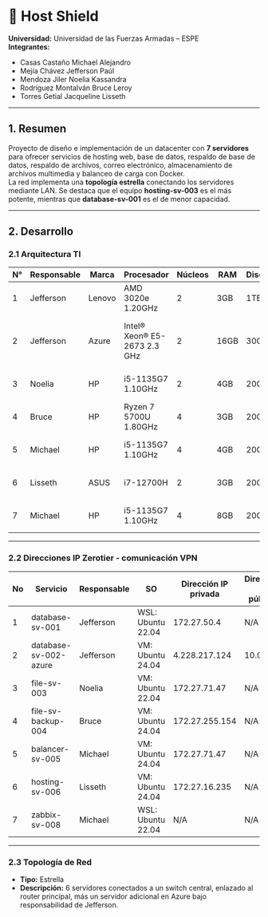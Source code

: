 # 📄 Host Shield

**Universidad:** Universidad de las Fuerzas Armadas – ESPE  
**Integrantes:**

- Casas Castaño Michael Alejandro
- Mejía Chávez Jefferson Paúl
- Mendoza Jiler Noelia Kassandra
- Rodríguez Montalván Bruce Leroy
- Torres Getial Jacqueline Lisseth

---

## 1. Resumen

Proyecto de diseño e implementación de un datacenter con **7 servidores** para ofrecer servicios de hosting web, base de datos, respaldo de base de datos, respaldo de archivos, correo electrónico, almacenamiento de archivos multimedia y balanceo de carga con Docker.  
La red implementa una **topología estrella** conectando los servidores mediante LAN. Se destaca que el equipo **hosting-sv-003** es el más potente, mientras que **database-sv-001** es el de menor capacidad.

---

## 2. Desarrollo

### 2.1 Arquitectura TI

| N°  | Responsable | Marca  | Procesador                  | Núcleos | RAM   | Disco  | SO                             | Servicio                                 |
| --- | ----------- | ------ | --------------------------- | ------- | ----- | ------ | ------------------------------ | ---------------------------------------- |
| 1   | Jefferson   | Lenovo | AMD 3020e 1.20GHz           | 2       | 3GB   | 1TB    | Ubuntu 22.04 (WSL)              | Base de datos                            |
| 2   | Jefferson   | Azure  | Intel® Xeon® E5-2673 2.3 GHz| 2       | 16GB  | 30GB   | Ubuntu 24.04 (VM)               | Respaldo de base de datos / Servidor Azure |
| 3   | Noelia      | HP     | i5-1135G7 1.10GHz                     | 2       | 4GB   | 20GB   | Ubuntu 22.04 (VM)               | Archivos                       |
| 4   | Bruce       | HP     | Ryzen 7 5700U 1.80GHz       | 4       | 3GB   | 20GB   | Ubuntu 22.04 (VM)               | Respaldo archivos          |
| 5   | Michael     | HP     | i5-1135G7 1.10GHz           | 4       | 4GB   | 20GB   | Ubuntu 22.04 (VM)               | Balanceador de carga            |
| 6   | Lisseth     | ASUS   | i7-12700H                   | 2       | 3GB   | 20GB   | Ubuntu 22.04 (VM)               | Hosting web                              |
| 7   | Michael     | HP     | i5-1135G7 1.10GHz           | 4       | 8GB   | 20GB   | Ubuntu 22.04 (VM)               | Monitoreo Zabbix                                 |



---

### 2.2 Direcciones IP Zerotier - comunicación VPN

| No  | Servicio              | Responsable | SO   | Dirección IP privada    | Dirección IP pública |
| --- | --------------------- | ----------- | ---- | ---------------------- | ------------------ |
| 1   | database-sv-001       | Jefferson   | WSL: Ubuntu 22.04  | 172.27.50.4            | N/A                |
| 2   | database-sv-002-azure | Jefferson   | VM: Ubuntu 24.04  | 4.228.217.124          | 10.0.0.4           |
| 3   | file-sv-003           | Noelia      | VM: Ubuntu 22.04  | 172.27.71.47           | N/A                |
| 4   | file-sv-backup-004    | Bruce       | VM: Ubuntu 24.04  | 172.27.255.154         | N/A                |
| 5   | balancer-sv-005       | Michael     | VM: Ubuntu 24.04  | 172.27.71.47           | N/A                |
| 6   | hosting-sv-006        | Lisseth     | VM: Ubuntu 24.04  | 172.27.16.235          | N/A                |
| 7   | zabbix-sv-008         | Michael     | WSL: Ubuntu 22.04  | N/A                    | N/A                |

---

### 2.3 Topología de Red

- **Tipo:** Estrella
- **Descripción:** 6 servidores conectados a un switch central, enlazado al router principal, más un servidor adicional en Azure bajo responsabilidad de Jefferson.

